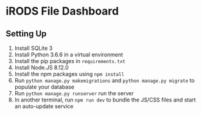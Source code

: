 iRODS File Dashboard
====================

Setting Up
----------
1. Install SQLite 3
2. Install Python 3.6.6 in a virtual environment
3. Install the pip packages in `requirements.txt`
4. Install Node.JS 8.12.0
5. Install the npm packages using `npm install`
6. Run `python manage.py makemigrations` and `python manage.py migrate` to populate your database
7. Run `python manage.py runserver` run the server
8. In another terminal, run `npm run dev` to bundle the JS/CSS files and start an auto-update service
